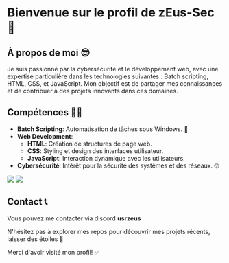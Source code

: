 # Bienvenue sur le profil de zEus-Sec 👋

## À propos de moi 😎

Je suis passionné par la cybersécurité et le développement web, avec une expertise particulière dans les technologies suivantes : Batch scripting, HTML, CSS, et JavaScript. Mon objectif est de partager mes connaissances et de contribuer à des projets innovants dans ces domaines.

## Compétences 👨‍💻

- **Batch Scripting**: Automatisation de tâches sous Windows. 🔎
- **Web Development**:
  - **HTML**: Création de structures de page web.
  - **CSS**: Styling et design des interfaces utilisateur.
  - **JavaScript**: Interaction dynamique avec les utilisateurs.
- **Cybersécurité**: Intérêt pour la sécurité des systèmes et des réseaux. 🤓

![](https://github-readme-stats.vercel.app/api/top-langs/?username=zEus-sec&theme=radical&hide_langs_below=8)
![](https://github-readme-stats.vercel.app/api?username=zEus-sec&show_icons=true&theme=radical&count_private=true)


## Contact 📞

Vous pouvez me contacter via discord **usrzeus**

N'hésitez pas à explorer mes repos pour découvrir mes projets récents, laisser des étoiles 🚀

Merci d'avoir visité mon profil! ✅
